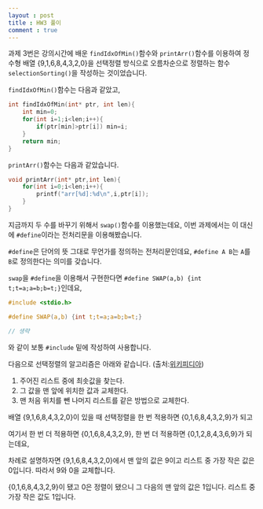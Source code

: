 ```yaml
---
layout : post
title : HW3 풀이
comment : true
---
```


과제 3번은 강의시간에 배운 `findIdxOfMin()`함수와 `printArr()`함수를 이용하여 정수형 배열 {9,1,6,8,4,3,2,0}을 선택정렬 방식으로 오름차순으로 정렬하는 
함수 `selectionSorting()`을 작성하는 것이었습니다.

`findIdxOfMin()`함수는 다음과 같았고,
```c
int findIdxOfMin(int* ptr, int len){
	int min=0;
	for(int i=1;i<len;i++){
		if(ptr[min]>ptr[i]) min=i;
	}
	return min;
}
```

`printArr()`함수는 다음과 같았습니다.
```c
void printArr(int* ptr,int len){
	for(int i=0;i<len;i++){
		printf("arr[%d]:%d\n",i,ptr[i]);
	}
}
```

지금까지 두 수를 바꾸기 위해서 `swap()`함수를 이용했는데요, 이번 과제에서는 이 대신에 `#define`이라는 전처리문을 이용해봤습니다.

`#define`은 단어의 뜻 그대로 무언가를 정의하는 전처리문인데요, `#define A B`는 `A`를 `B`로 정의한다는 의미를 갖습니다.

`swap`을 `#define`을 이용해서 구현한다면 `#define SWAP(a,b) {int t;t=a;a=b;b=t;}`인데요,

```c
#include <stdio.h>

#define SWAP(a,b) {int t;t=a;a=b;b=t;}

// 생략
```
와 같이 보통 `#include` 밑에 작성하여 사용합니다.
 
다음으로 선택정렬의 알고리즘은 아래와 같습니다. (출처:[위키피디아](https://ko.wikipedia.org/wiki/선택_정렬 "선택정렬"))

1. 주어진 리스트 중에 최솟값을 찾는다.
1. 그 값을 맨 앞에 위치한 값과 교체한다.
1. 맨 처음 위치를 뺀 나머지 리스트를 같은 방법으로 교체한다.

배열 {9,1,6,8,4,3,2,0}이 있을 때 선택정렬을 한 번 적용하면 {0,1,6,8,4,3,2,9}가 되고

여기서 한 번 더 적용하면 {0,1,6,8,4,3,2,9}, 한 번 더 적용하면 {0,1,2,8,4,3,6,9}가 되는데요,

차례로 설명하자면 {9,1,6,8,4,3,2,0}에서 맨 앞의 값은 9이고 리스트 중 가장 작은 값은 0입니다. 따라서 9와 0을 교체합니다.

{0,1,6,8,4,3,2,9}이 됐고 0은 정렬이 됐으니 그 다음의 맨 앞의 값은 1입니다. 리스트 중 가장 작은 값도 1입니다.
